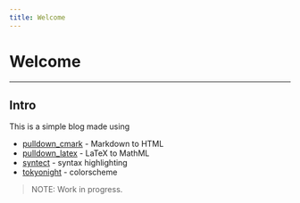 ```yaml
---
title: Welcome
---
```


# Welcome

---

## Intro 

This is a simple blog made using

- [pulldown_cmark](https://crates.io/crates/pulldown-cmark) - Markdown to HTML
- [pulldown_latex](https://crates.io/crates/pulldown-latex) - LaTeX to MathML
- [syntect](https://crates.io/crates/syntect) - syntax highlighting
- [tokyonight](https://github.com/folke/tokyonight.nvim) - colorscheme

> NOTE: Work in progress.
